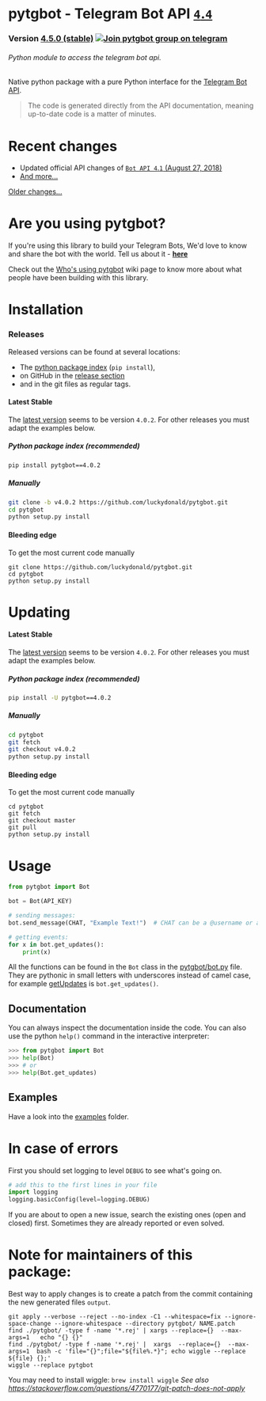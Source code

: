 # pytgbot - Telegram Bot API [`4`.`4`](https://core.telegram.org/bots/api)
### Version [4.5.0 (stable)](https://github.com/luckydonald/pytgbot/blob/master/CHANGELOG.md#changelog) [![Join pytgbot group on telegram](https://img.shields.io/badge/Telegram%20Group-Join-blue.svg)](https://telegram.me/pytg_group)
###### Python module to access the telegram bot api.

Native python package with a pure Python interface for the [Telegram Bot API](https://core.telegram.org/bots).
> The code is generated directly from the API documentation, meaning up-to-date code is a matter of minutes.

# Recent changes
 - Updated official API changes of [`Bot API 4`.`1` (August 27, 2018)](https://core.telegram.org/bots/api-changelog#august-27-2018)
 - [And more...](CHANGELOG.md)

 [Older changes...](CHANGELOG.md)

# Are you using pytgbot?

If you're using this library to build your Telegram Bots, We'd love to know and share the bot with the world.
Tell us about it - **[here](https://github.com/luckydonald/pytgbot/wiki/Who's-using-pytgbot%3F)**

Check out the [Who's using pytgbot](https://github.com/luckydonald/pytgbot/wiki/Who's-using-pytgbot%3F) wiki page to know more about what people have been building with this library.

# Installation
### Releases
Released versions can be found at several locations:
- The [python package index](https://pypi.org/project/pytgbot/#history) (`pip install`),
- on GitHub in the [release section](https://github.com/luckydonald/pytgbot/releases)
- and in the git files as regular tags.

#### Latest Stable
The [latest version](#releases) seems to be version `4.0.2`. For other releases you must adapt the examples below.

##### Python package index (recommended)
```sh
pip install pytgbot==4.0.2
```

##### Manually
```sh
git clone -b v4.0.2 https://github.com/luckydonald/pytgbot.git
cd pytgbot
python setup.py install
```

#### Bleeding edge
To get the most current code manually
```
git clone https://github.com/luckydonald/pytgbot.git
cd pytgbot
python setup.py install
```

# Updating

#### Latest Stable
The [latest version](#releases) seems to be version `4.0.2`. For other releases you must adapt the examples below.

##### Python package index (recommended)
```sh
pip install -U pytgbot==4.0.2
```

##### Manually
```sh
cd pytgbot
git fetch
git checkout v4.0.2
python setup.py install
```

#### Bleeding edge
To get the most current code manually
```
cd pytgbot
git fetch
git checkout master
git pull
python setup.py install
```


# Usage

```python
from pytgbot import Bot

bot = Bot(API_KEY)

# sending messages:
bot.send_message(CHAT, "Example Text!")  # CHAT can be a @username or a id

# getting events:
for x in bot.get_updates():
	print(x)

```

All the functions can be found in the `Bot` class in the [pytgbot/bot.py](https://github.com/luckydonald/pytgbot/blob/master/pytgbot/bot.py) file.
They are pythonic in small letters with underscores instead of camel case, for example [getUpdates](https://core.telegram.org/bots/api#getupdates) is `bot.get_updates()`.
## Documentation
You can always inspect the documentation inside the code.
You can also use the python `help()` command in the interactive interpreter:
```py
>>> from pytgbot import Bot
>>> help(Bot)
>>> # or
>>> help(Bot.get_updates)
```


## Examples
Have a look into the [examples](https://github.com/luckydonald/pytgbot/tree/master/examples) folder.

# In case of errors
First you should set logging to level `DEBUG` to see what's going on.
```python
# add this to the first lines in your file
import logging
logging.basicConfig(level=logging.DEBUG)
```

If you are about to open a new issue, search the existing ones (open and closed) first.
Sometimes they are already reported or even solved.

# Note for maintainers of this package:
Best way to apply changes is to create a patch from the commit containing the new generated files `output`.

```
git apply --verbose --reject --no-index -C1 --whitespace=fix --ignore-space-change --ignore-whitespace --directory pytgbot/ NAME.patch
find ./pytgbot/ -type f -name '*.rej' | xargs --replace={}  --max-args=1   echo "{} {}"
find ./pytgbot/ -type f -name '*.rej' |  xargs  --replace={}  --max-args=1  bash -c 'file="{}";file="${file%.*}"; echo wiggle --replace ${file} {};'
wiggle --replace pytgbot
```
You may need to install wiggle: `brew install wiggle`
_See also https://stackoverflow.com/questions/4770177/git-patch-does-not-apply_
